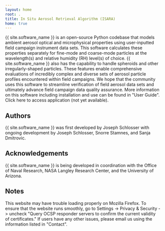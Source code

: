 ```yaml
---
layout: home
root: .
title: In Situ Aerosol Retrieval Algorithm (ISARA)
home: true
---
```


{{ site.software_name }} is an open-source Python codebase that models ambient aerosol optical and microphysical properties using user-inputted field
campaign instrument data sets. This software calculates these properties separately for fine-mode and coarse-mode particles at the wavelength(s) and
relative humidity (RH) level(s) of choice. {{ site.software_name }} also has the capability to handle spheroids and other irregularly-shaped particles.
These features enable comprehensive evaluations of incredibly complex and diverse sets of aerosol particle profiles encountered within field campaigns.
We hope that the community uses this software to streamline verification of field aerosol data sets and ultimately advance field campaign data quality
assurance. More information on this software including installation and use can be found in "User Guide". Click here to access application 
(not yet available).
   
## Authors

{{ site.software_name }} was first developed by Joseph Schlosser with ongoing development by Joseph Schlosser, Snorre Stamnes, and Sanja Dmitrovic. 

## Acknowledgements

{{ site.software_name }} is being developed in coordination with the Office of Naval Research, NASA Langley Research Center, and the University of Arizona.

## Notes

This website may have trouble loading properly on Mozilla Firefox. To ensure that the website runs smoothly, go to Settings -> Privacy & Security -> uncheck
"Query OCSP responder servers to confirm the current validity of certificates." If users have any other issues, please email us using the information listed
in "Contact".
